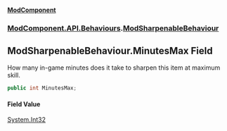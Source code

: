#### [ModComponent](index.md 'index')
### [ModComponent.API.Behaviours](index.md#ModComponent.API.Behaviours 'ModComponent.API.Behaviours').[ModSharpenableBehaviour](ModSharpenableBehaviour.md 'ModComponent.API.Behaviours.ModSharpenableBehaviour')

## ModSharpenableBehaviour.MinutesMax Field

How many in-game minutes does it take to sharpen this item at maximum skill.

```csharp
public int MinutesMax;
```

#### Field Value
[System.Int32](https://docs.microsoft.com/en-us/dotnet/api/System.Int32 'System.Int32')